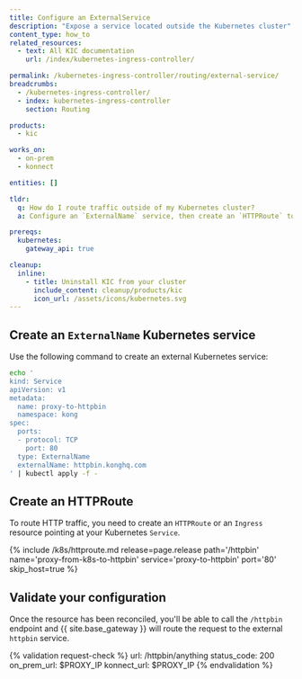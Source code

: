 ```yaml
---
title: Configure an ExternalService
description: "Expose a service located outside the Kubernetes cluster"
content_type: how_to
related_resources:
  - text: All KIC documentation
    url: /index/kubernetes-ingress-controller/

permalink: /kubernetes-ingress-controller/routing/external-service/
breadcrumbs:
  - /kubernetes-ingress-controller/
  - index: kubernetes-ingress-controller
    section: Routing

products:
  - kic

works_on:
  - on-prem
  - konnect

entities: []

tldr:
  q: How do I route traffic outside of my Kubernetes cluster?
  a: Configure an `ExternalName` service, then create an `HTTPRoute` to route traffic to the service.

prereqs:
  kubernetes:
    gateway_api: true

cleanup:
  inline:
    - title: Uninstall KIC from your cluster
      include_content: cleanup/products/kic
      icon_url: /assets/icons/kubernetes.svg
---
```


## Create an `ExternalName` Kubernetes service

Use the following command to create an external Kubernetes service:
```bash
echo '
kind: Service
apiVersion: v1
metadata:
  name: proxy-to-httpbin
  namespace: kong
spec:
  ports:
  - protocol: TCP
    port: 80
  type: ExternalName
  externalName: httpbin.konghq.com
' | kubectl apply -f -
```

## Create an HTTPRoute

To route HTTP traffic, you need to create an `HTTPRoute` or an `Ingress` resource pointing at your Kubernetes `Service`.

{% include /k8s/httproute.md release=page.release path='/httpbin' name='proxy-from-k8s-to-httpbin' service='proxy-to-httpbin' port='80' skip_host=true %}

## Validate your configuration

Once the resource has been reconciled, you'll be able to call the `/httpbin` endpoint and {{ site.base_gateway }} will route the request to the external `httpbin` service.

{% validation request-check %}
url: /httpbin/anything
status_code: 200
on_prem_url: $PROXY_IP
konnect_url: $PROXY_IP
{% endvalidation %}
